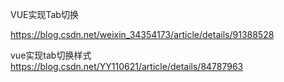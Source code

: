 
VUE实现Tab切换

https://blog.csdn.net/weixin_34354173/article/details/91388528

vue实现tab切换样式
https://blog.csdn.net/YY110621/article/details/84787963
